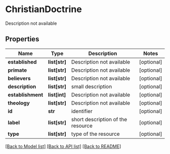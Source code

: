 # ChristianDoctrine

Description not available
## Properties
Name | Type | Description | Notes
------------ | ------------- | ------------- | -------------
**established** | **list[str]** | Description not available | [optional] 
**primate** | **list[str]** | Description not available | [optional] 
**believers** | **list[str]** | Description not available | [optional] 
**description** | **list[str]** | small description | [optional] 
**establishment** | **list[int]** | Description not available | [optional] 
**theology** | **list[str]** | Description not available | [optional] 
**id** | **str** | identifier | [optional] 
**label** | **list[str]** | short description of the resource | [optional] 
**type** | **list[str]** | type of the resource | [optional] 

[[Back to Model list]](../README.md#documentation-for-models) [[Back to API list]](../README.md#documentation-for-api-endpoints) [[Back to README]](../README.md)


